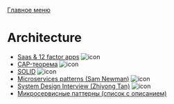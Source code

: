[Главное меню](../README.md)

# Architecture

+ [Saas & 12 factor apps](12factorapp.md) ![icon][done]
+ [CAP-теорема](cap.md) ![icon][done]
+ [SOLID](solid.md) ![icon][done]
+ [Microservices patterns (Sam Newman)](patternsmenu.md) ![icon][done]
+ [System Design Interview (Zhiyong Tan)](zhiyong_tan/tan_menu.md) ![icon][done]
+ [Микросервисные паттерны (список с описанием)](mp/mp_menu.md)

[done]:../done.png
